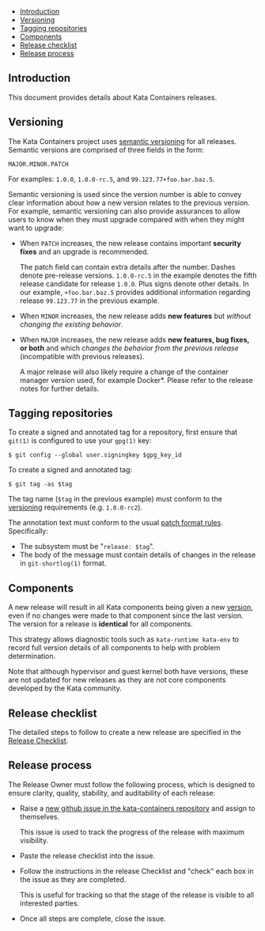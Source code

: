 * [Introduction](#introduction)
* [Versioning](#versioning)
* [Tagging repositories](#tagging-repositories)
* [Components](#components)
* [Release checklist](#release-checklist)
* [Release process](#release-process)

## Introduction

This document provides details about Kata Containers releases.

## Versioning

The Kata Containers project uses [semantic versioning](http://semver.org/) for all releases. Semantic versions are comprised of three fields in the form:

```
MAJOR.MINOR.PATCH
```

For examples: `1.0.0`, `1.0.0-rc.5`, and `99.123.77+foo.bar.baz.5`.

Semantic versioning is used since the version number is able to convey clear information about how a new version relates to the previous version. For example, semantic versioning can also provide assurances to allow users to know when they must upgrade compared with when they might want to upgrade:

- When `PATCH` increases, the new release contains important **security fixes**
  and an upgrade is recommended.

  The patch field can contain extra details after the number. Dashes denote pre-release versions. `1.0.0-rc.5` in the example denotes the fifth release candidate for release `1.0.0`. Plus signs denote other details. In our example, `+foo.bar.baz.5` provides additional information regarding release `99.123.77` in the previous example.

- When `MINOR` increases, the new release adds **new features** but *without
  changing the existing behavior*.

- When `MAJOR` increases, the new release adds **new features, bug fixes, or
  both** and which *changes the behavior from the previous release* (incompatible with previous releases).

  A major release will also likely require a change of the container manager version used, for example Docker\*. Please refer to the release notes for further details.

## Tagging repositories

To create a signed and annotated tag for a repository, first ensure that `git(1)` is configured to use your `gpg(1)` key:

```
$ git config --global user.signingkey $gpg_key_id
```

To create a signed and annotated tag:

```
$ git tag -as $tag
```

The tag name (`$tag` in the previous example) must conform to the [versioning](#versioning) requirements (e.g. `1.0.0-rc2`).

The annotation text must conform to the usual [patch format rules](https://github.com/kata-containers/community/blob/master/CONTRIBUTING.md#patch-format). Specifically:

- The subsystem must be "`release: $tag`".
- The body of the message must contain details of changes in the release in `git-shortlog(1)` format.

## Components

A new release will result in all Kata components being given a new [version](#versioning), even if no changes were made to that component since the last version. The version for a release is **identical** for all  components.

This strategy allows diagnostic tools such as `kata-runtime kata-env` to record full version details of all components to help with problem determination.

Note that although hypervisor and guest kernel both have versions, these are not updated for new releases as they are not core components developed by the Kata community.

## Release checklist

The detailed steps to follow to create a new release are specified in the [Release Checklist](Release-Checklist.md).

## Release process

The Release Owner must follow the following process, which is designed to ensure clarity, quality, stability, and auditability of each release:

- Raise a [new github issue in the kata-containers repository](https://github.com/kata-containers/kata-containers/issues/new) and assign to themselves.

  This issue is used to track the progress of the release with maximum visibility.

- Paste the release checklist into the issue.

- Follow the instructions in the release Checklist and "check" each box in the issue as they are completed.

  This is useful for tracking so that the stage of the release is visible to all interested parties.

- Once all steps are complete, close the issue.
